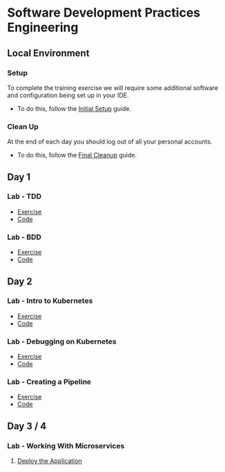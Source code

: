 # Software Development Practices Engineering

## Local Environment

### Setup

To complete the training exercise we will require some additional software and configuration being set up in your IDE.

- To do this, follow the [Initial Setup](000-initial-setup.md) guide.

### Clean Up

At the end of each day you should log out of all your personal accounts.

- To do this, follow the [Final Cleanup](400-final-cleanup.md) guide.

## Day 1

### Lab - TDD

- [Exercise](101-lab-tdd.md)
- [Code](https://github.com/armakuni/python-lab-doorbell)

### Lab - BDD

- [Exercise](102-lab-bdd.md)
- [Code](https://github.com/armakuni/python-lab-bdd)

## Day 2

### Lab - Intro to Kubernetes

- [Exercise](201-lab-intro-to-kubernetes.md)
- [Code](https://github.com/software-engineering-practices/lab-intro-to-kubernetes)

### Lab - Debugging on Kubernetes

- [Exercise](202-lab-debugging-on-kubernetes.md)
- [Code](https://github.com/software-engineering-practices/lab-intro-to-kubernetes)

### Lab - Creating a Pipeline

- [Exercise](203-lab-creating-a-pipeline.md)
- [Code](https://github.com/software-engineering-practices/lab-intro-to-kubernetes)

## Day 3 / 4

### Lab - Working With Microservices

1.  [Deploy the Application](301-lab-microservices-setup.md)
